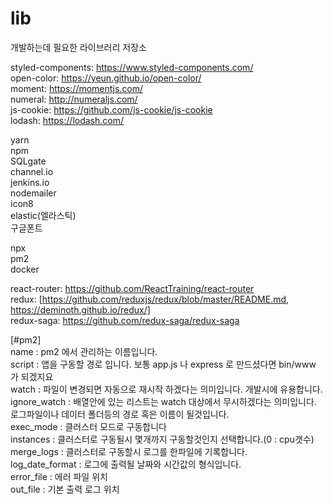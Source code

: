 # lib

개발하는데 필요한 라이브러리 저장소


styled-components: https://www.styled-components.com/  
open-color: https://yeun.github.io/open-color/  
moment: https://momentjs.com/  
numeral: http://numeraljs.com/  
js-cookie: https://github.com/js-cookie/js-cookie  
lodash: https://lodash.com/  

yarn  
npm  
SQLgate  
channel.io  
jenkins.io  
nodemailer  
icon8  
elastic(엘라스틱)  
구글폰트  

npx  
pm2  
docker  

react-router: https://github.com/ReactTraining/react-router  
redux: [https://github.com/reduxjs/redux/blob/master/README.md, https://deminoth.github.io/redux/]  
redux-saga: https://github.com/redux-saga/redux-saga  



[#pm2]  
name : pm2 에서 관리하는 이름입니다.  
script : 앱을 구동할 경로 입니다. 보통 app.js 나 express 로 만드셨다면 bin/www 가 되겠지요  
watch : 파일이 변경되면 자동으로 재시작 하겠다는 의미입니다. 개발시에 유용합니다.  
ignore_watch : 배열안에 있는 리스트는 watch 대상에서 무시하겠다는 의미입니다. 로그파일이나 데이터 폴더등의 경로 혹은 이름이 될것입니다.  
exec_mode : 클러스터 모드로 구동합니다  
instances : 클러스터로 구동될시 몇개까지 구동할것인지 선택합니다.(0 : cpu갯수)  
merge_logs : 클러스터로 구동할시 로그를 한파일에 기록합니다.  
log_date_format : 로그에 출력될 날짜와 시간값의 형식입니다.  
error_file : 에러 파일 위치  
out_file : 기본 출력 로그 위치  
